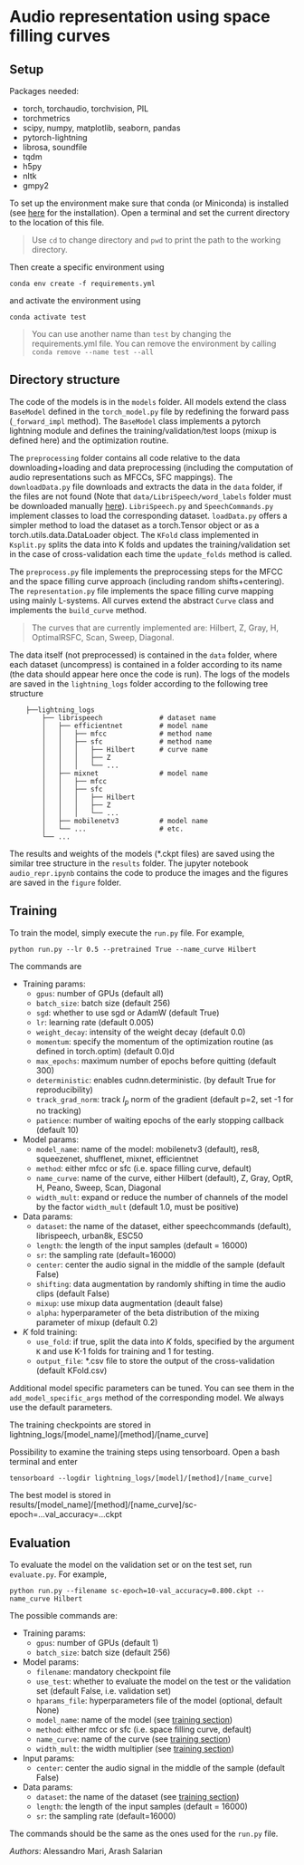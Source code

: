 # Audio representation using space filling curves

## Setup
<a name="setup"></a>

Packages needed:
* torch, torchaudio, torchvision, PIL
* torchmetrics
* scipy, numpy, matplotlib, seaborn, pandas
* pytorch-lightning
* librosa, soundfile
* tqdm
* h5py
* nltk
* gmpy2

To set up the environment make sure that conda (or Miniconda) is installed (see [here](https://conda.io/projects/conda/en/latest/user-guide/install/index.html) for the installation).
Open a terminal and set the current directory to the location of this file.

> Use `cd` to change directory and `pwd` to print the path to the working directory.

Then create a specific environment using
```
conda env create -f requirements.yml
```
and activate the environment using
```
conda activate test
```
> You can use another name than `test` by changing the requirements.yml file. You can remove the environment by calling ```conda remove --name test --all```

## Directory structure

The code of the models is in the `models` folder. All models extend the class `BaseModel` defined in the `torch_model.py` file by redefining the forward pass (`_forward_impl` method). The `BaseModel` class implements a pytorch lightning module and defines the training/validation/test loops (mixup is defined here) and the optimization routine.

The `preprocessing` folder contains all code relative to the data downloading+loading and data preprocessing (including the computation of audio representations such as MFCCs, SFC mappings). The `downloadData.py` file downloads and extracts the data in the `data` folder, if the files are not found (Note that `data/LibriSpeech/word_labels` folder must be downloaded manually [here](https://imperialcollegelondon.app.box.com/s/yd541e9qsmctknaj6ggj5k2cnb4mabkc?page=1)). `LibriSpeech.py` and `SpeechCommands.py` implement classes to load the corresponding dataset. `loadData.py` offers a simpler method to load the dataset as a torch.Tensor object or as a torch.utils.data.DataLoader object. The `KFold` class implemented in `Ksplit.py` splits the data into K folds and updates the training/validation set in the case of cross-validation each time the `update_folds` method is called. 

The `preprocess.py` file implements the preprocessing steps for the MFCC and the space filling curve approach (including random shifts+centering). The `representation.py` file implements the space filling curve mapping using mainly L-systems. All curves extend the abstract `Curve` class and implements the `build_curve` method.

> The curves that are currently implemented are: Hilbert, Z, Gray, H, OptimalRSFC, Scan, Sweep, Diagonal.

The data itself (not preprocessed) is contained in the `data` folder, where each dataset (uncompress) is contained in a folder according to its name (the data should appear here once the code is run). The logs of the models are saved in the `lightning_logs` folder according to the following tree structure
```
    ├──lightning_logs
        ├── librispeech              # dataset name
        │   ├── efficientnet         # model name
        │   │   ├── mfcc             # method name
        │   │   ├── sfc              # method name
        │   │   │   ├── Hilbert      # curve name
        │   │   │   ├── Z
        │   │   │   └── ...  
        │   ├── mixnet               # model name
        │   │   ├── mfcc            
        │   │   ├── sfc  
        │   │   │   ├── Hilbert
        │   │   │   ├── Z
        │   │   │   └── ...  
        │   ├── mobilenetv3          # model name
        │   └── ...                  # etc.
        └── ...
```
The results and weights of the models (*.ckpt files) are saved using the similar tree structure in the `results` folder.
The jupyter notebook `audio_repr.ipynb` contains the code to produce the images and the figures are saved in the `figure` folder.

## Training
<a name="training"></a>

To train the model, simply execute the `run.py` file. For example,

```
python run.py --lr 0.5 --pretrained True --name_curve Hilbert
```

The commands are

* Training params:
    * `gpus`: number of GPUs (default all)
    * `batch_size`: batch size (default 256)
    * `sgd`: whether to use sgd or AdamW (default True)
    * `lr`: learning rate (default 0.005)
    * `weight_decay`: intensity of the weight decay (default 0.0)
    * `momentum`: specify the momentum of the optimization routine (as defined in torch.optim) (default 0.0)d
    * `max_epochs`: maximum number of epochs before quitting (default 300)
    * `deterministic`: enables cudnn.deterministic. (by default True for reproducibility)
    * `track_grad_norm`: track $l_p$ norm of the gradient (default p=2, set -1 for no tracking)
    * `patience`: number of waiting epochs of the early stopping callback (default 10)
* Model params:
    * `model_name`: name of the model: mobilenetv3 (default), res8, squeezenet, shufflenet, mixnet, efficientnet
    * `method`: either mfcc or sfc (i.e. space filling curve, default)
    * `name_curve`: name of the curve, either Hilbert (default), Z, Gray, OptR, H, Peano, Sweep, Scan, Diagonal
    * `width_mult`: expand or reduce the number of channels of the model by the factor `width_mult` (default 1.0, must be positive)    
* Data params:
    * `dataset`: the name of the dataset, either speechcommands (default), librispeech, urban8k, ESC50
    * `length`: the length of the input samples (default = 16000)
    * `sr`: the sampling rate (default=16000)
    * `center`: center the audio signal in the middle of the sample (default False)
    * `shifting`: data augmentation by randomly shifting in time the audio clips (default False)
    * `mixup`: use mixup data augmentation (deault false)
    * `alpha`: hyperparameter of the beta distribution of the mixing parameter of mixup (default 0.2)
* $K$ fold training:
    * `use_fold`: if true, split the data into $K$ folds, specified by the argument `K` and use K-1 folds for training and 1 for testing.
    * `output_file`: *.csv file to store the output of the cross-validation (default KFold.csv)
    
Additional model specific parameters can be tuned. You can see them in the `add_model_specific_args` method of the corresponding model. We always use the default parameters. 

The training checkpoints are stored in lightning_logs/[model_name]/[method]/[name_curve]

Possibility to examine the training steps using tensorboard. Open a bash terminal and enter

```tensorboard --logdir lightning_logs/[model]/[method]/[name_curve]```

The best model is stored in results/[model_name]/[method]/[name_curve]/sc-epoch=...val_accuracy=...ckpt

## Evaluation
<a name="evaluation"></a>

To evaluate the model on the validation set or on the test set, run `evaluate.py`. For example,

```
python run.py --filename sc-epoch=10-val_accuracy=0.800.ckpt --name_curve Hilbert
```

The possible commands are:

* Training params:
    * `gpus`: number of GPUs (default 1)
    * `batch_size`: batch size (default 256)
* Model params:
    * `filename`: mandatory checkpoint file
    * `use_test`: whether to evaluate the model on the test or the validation set (default False, i.e. validation set)
    * `hparams_file`: hyperparameters file of the model (optional, default None)
    * `model_name`: name of the model (see [training section](#training))
    * `method`: either mfcc or sfc (i.e. space filling curve, default)
    * `name_curve`: name of the curve (see [training section](#training))
    * `width_mult`: the width multiplier (see [training section](#training))
* Input params:
    * `center`: center the audio signal in the middle of the sample (default False)
* Data params:
    * `dataset`: the name of the dataset (see [training section](#training))
    * `length`: the length of the input samples (default = 16000)
    * `sr`: the sampling rate (default=16000)

The commands should be the same as the ones used for the `run.py` file.


*Authors*: Alessandro Mari, Arash Salarian

